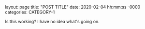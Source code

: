 layout: page
title: "POST TITLE"
date: 2020-02-04 hh:mm:ss -0000
categories: CATEGORY-1

Is this working? I have no idea what's going on.
